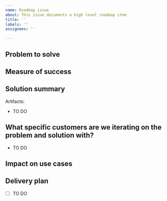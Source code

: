 ```yaml
---
name: Roadmap issue
about: This issue documents a high level roadmap item
title: ''
labels: ''
assignees: ''

---
```


## Problem to solve
<!-- What is the problem and why is this an important problem to solve? -->

## Measure of success
<!-- How will we validate/verify/know that we have solved the problem? -->

## Solution summary
<!-- How are we going to solve this problem? What dependencies are there? This should be a concise summary followed by a list of concrete artifacts that contain more details (for example: PDs, RFCs) -->

Artifacts:
- TO DO

## What specific customers are we iterating on the problem and solution with?
<!--
Reference customers by linking to their issue in our accounts repository. DON'T REFERENCE CUSTOMERS BY NAME!

Example:
- https://github.com/sourcegraph/accounts/issues/565
- https://github.com/sourcegraph/accounts/issues/537
- https://github.com/sourcegraph/accounts/issues/580
-->

- TO DO

## Impact on use cases

<!--
Describe how this roadmap item contributes to improving the customer experience for one or more of the 5 use cases and apply the relevant use-case/* labels to this issue.

For enablement projects that don't target a specific use case, describe how you expect this work to enable teams/projects that are focused on use cases.
-->

## Delivery plan
<!--
The overall plan for how we are going to achieve this roadmap item. This should be formulated as a checklist of concrete steps that are kept up-to-date so anyone can glace at the issue description to get a sense of what we have already delivered and what remains.

Each item on this list is ideally a concrete deliverable with an estimated delivery date and owner, but we don't want false precision, so just document the plan to the best of your ability, even if you don't have all the steps yet.
-->

- [ ] TO DO
